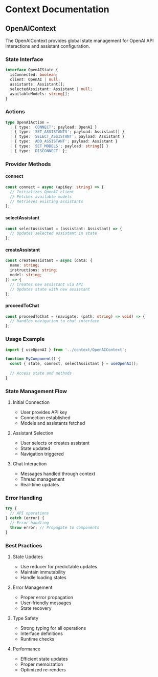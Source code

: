 # Context Documentation

## OpenAIContext

The OpenAIContext provides global state management for OpenAI API interactions and assistant configuration.

### State Interface

```typescript
interface OpenAIState {
  isConnected: boolean;
  client: OpenAI | null;
  assistants: Assistant[];
  selectedAssistant: Assistant | null;
  availableModels: string[];
}
```

### Actions

```typescript
type OpenAIAction =
  | { type: 'CONNECT'; payload: OpenAI }
  | { type: 'SET_ASSISTANTS'; payload: Assistant[] }
  | { type: 'SELECT_ASSISTANT'; payload: Assistant }
  | { type: 'ADD_ASSISTANT'; payload: Assistant }
  | { type: 'SET_MODELS'; payload: string[] }
  | { type: 'DISCONNECT' };
```

### Provider Methods

#### connect
```typescript
const connect = async (apiKey: string) => {
  // Initializes OpenAI client
  // Fetches available models
  // Retrieves existing assistants
};
```

#### selectAssistant
```typescript
const selectAssistant = (assistant: Assistant) => {
  // Updates selected assistant in state
};
```

#### createAssistant
```typescript
const createAssistant = async (data: {
  name: string;
  instructions: string;
  model: string;
}) => {
  // Creates new assistant via API
  // Updates state with new assistant
};
```

#### proceedToChat
```typescript
const proceedToChat = (navigate: (path: string) => void) => {
  // Handles navigation to chat interface
};
```

### Usage Example

```typescript
import { useOpenAI } from '../context/OpenAIContext';

function MyComponent() {
  const { state, connect, selectAssistant } = useOpenAI();
  
  // Access state and methods
}
```

### State Management Flow

1. Initial Connection
   - User provides API key
   - Connection established
   - Models and assistants fetched

2. Assistant Selection
   - User selects or creates assistant
   - State updated
   - Navigation triggered

3. Chat Interaction
   - Messages handled through context
   - Thread management
   - Real-time updates

### Error Handling

```typescript
try {
  // API operations
} catch (error) {
  // Error handling
  throw error; // Propagate to components
}
```

### Best Practices

1. State Updates
   - Use reducer for predictable updates
   - Maintain immutability
   - Handle loading states

2. Error Management
   - Proper error propagation
   - User-friendly messages
   - State recovery

3. Type Safety
   - Strong typing for all operations
   - Interface definitions
   - Runtime checks

4. Performance
   - Efficient state updates
   - Proper memoization
   - Optimized re-renders
